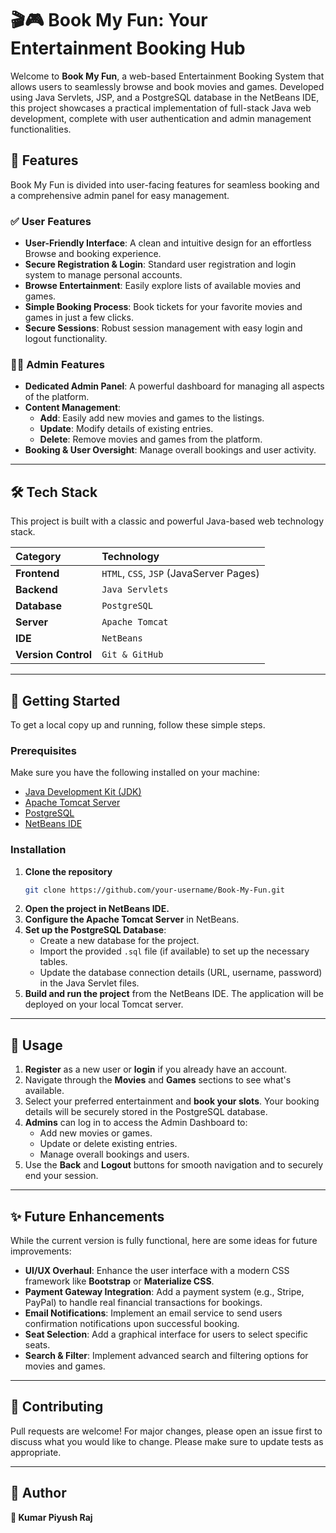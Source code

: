 # 🎬🎮 Book My Fun: Your Entertainment Booking Hub

Welcome to **Book My Fun**, a web-based Entertainment Booking System that allows users to seamlessly browse and book movies and games. Developed using Java Servlets, JSP, and a PostgreSQL database in the NetBeans IDE, this project showcases a practical implementation of full-stack Java web development, complete with user authentication and admin management functionalities.

## 🚀 Features

Book My Fun is divided into user-facing features for seamless booking and a comprehensive admin panel for easy management.

### ✅ User Features

  * **User-Friendly Interface**: A clean and intuitive design for an effortless Browse and booking experience.
  * **Secure Registration & Login**: Standard user registration and login system to manage personal accounts.
  * **Browse Entertainment**: Easily explore lists of available movies and games.
  * **Simple Booking Process**: Book tickets for your favorite movies and games in just a few clicks.
  * **Secure Sessions**: Robust session management with easy login and logout functionality.

### 🧑‍💼 Admin Features

  * **Dedicated Admin Panel**: A powerful dashboard for managing all aspects of the platform.
  * **Content Management**:
      * **Add**: Easily add new movies and games to the listings.
      * **Update**: Modify details of existing entries.
      * **Delete**: Remove movies and games from the platform.
  * **Booking & User Oversight**: Manage overall bookings and user activity.

-----

## 🛠️ Tech Stack

This project is built with a classic and powerful Java-based web technology stack.

| Category          | Technology                               |
| :---------------- | :--------------------------------------- |
| **Frontend** | `HTML`, `CSS`, `JSP` (JavaServer Pages)  |
| **Backend** | `Java Servlets`                          |
| **Database** | `PostgreSQL`                             |
| **Server** | `Apache Tomcat`                          |
| **IDE** | `NetBeans`                               |
| **Version Control** | `Git & GitHub`                           |

-----

## 🚀 Getting Started

To get a local copy up and running, follow these simple steps.

### Prerequisites

Make sure you have the following installed on your machine:

  * [Java Development Kit (JDK)](https://www.oracle.com/java/technologies/javase-downloads.html)
  * [Apache Tomcat Server](https://tomcat.apache.org/)
  * [PostgreSQL](https://www.postgresql.org/download/)
  * [NetBeans IDE](https://netbeans.apache.org/download/index.html)

### Installation

1.  **Clone the repository**
    ```sh
    git clone https://github.com/your-username/Book-My-Fun.git
    ```
2.  **Open the project in NetBeans IDE.**
3.  **Configure the Apache Tomcat Server** in NetBeans.
4.  **Set up the PostgreSQL Database**:
      * Create a new database for the project.
      * Import the provided `.sql` file (if available) to set up the necessary tables.
      * Update the database connection details (URL, username, password) in the Java Servlet files.
5.  **Build and run the project** from the NetBeans IDE. The application will be deployed on your local Tomcat server.

-----

## 🔑 Usage

1.  **Register** as a new user or **login** if you already have an account.
2.  Navigate through the **Movies** and **Games** sections to see what's available.
3.  Select your preferred entertainment and **book your slots**. Your booking details will be securely stored in the PostgreSQL database.
4.  **Admins** can log in to access the Admin Dashboard to:
      * Add new movies or games.
      * Update or delete existing entries.
      * Manage overall bookings and users.
5.  Use the **Back** and **Logout** buttons for smooth navigation and to securely end your session.

-----

## ✨ Future Enhancements

While the current version is fully functional, here are some ideas for future improvements:

  * **UI/UX Overhaul**: Enhance the user interface with a modern CSS framework like **Bootstrap** or **Materialize CSS**.
  * **Payment Gateway Integration**: Add a payment system (e.g., Stripe, PayPal) to handle real financial transactions for bookings.
  * **Email Notifications**: Implement an email service to send users confirmation notifications upon successful booking.
  * **Seat Selection**: Add a graphical interface for users to select specific seats.
  * **Search & Filter**: Implement advanced search and filtering options for movies and games.

-----

## 🤝 Contributing

Pull requests are welcome\! For major changes, please open an issue first to discuss what you would like to change. Please make sure to update tests as appropriate.

-----

## 🙌 Author

**👤 Kumar Piyush Raj**
